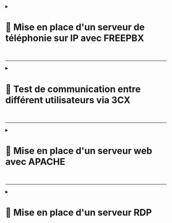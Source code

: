 <details>
<summary><h1>🎯 Mise en place d'un serveur de téléphonie sur IP avec FREEPBX<h1></summary>

## 📑 Installation de FREEPBX : 

```
cd /tmp
wget https://github.com/FreePBX/sng_freepbx_debian_install/raw/master/sng_freepbx_debian_install.sh  -O /tmp/sng_freepbx_debian_install.sh
bash /tmp/sng_freepbx_debian_install.sh
```

🚨 *Veuillez noter que le script peut prendre environ 30 minutes ou plus à compléter, en fonction des spécifications du système sous-jacent et de la vitesse Internet. Il est recommandé de l'exécuter en arrière-plan et de surveiller la progression dans le fichier journal*. 🚨

---

## 📑 Une fois l'installation finie se connecter directement via : ``http://freepbx.billu.com``

- **Première utilisation (création d'un compte admin avec mot de passe)**.
  
- **Puis choisir ``FreePBX Administration``**.

![FREEPBX1](https://github.com/user-attachments/assets/c16de851-8c49-46f0-b910-37a84c7c3002)

- **Se connecter avec le compte admin créer**.

![FREEPBX2](https://github.com/user-attachments/assets/47bfbdf1-b493-4d1e-bf60-7594b52ec17c)

- **Ajouter tout les utilisateurs de mon domaine via un ``fichier .csv`` (voir exemple ci-dessous)**.

![FREEPBX8](https://github.com/user-attachments/assets/be1b778d-039e-4ae7-a5b2-670041e36543)


- **Suivre les étapes** :

- **Aller dans ``Admin`` puis dans ``Bulk Handler``**.
  
![FREEPBX3](https://github.com/user-attachments/assets/9b109810-04f4-4565-861c-98e98154f795)

- **Cliquer sur ``Import`` puis sur ``Browse``**.

![FREEPBX4](https://github.com/user-attachments/assets/fd11e9f0-260c-4fbb-881b-fc0a5755cd6d)

- **Choisissez le ``fichier .csv`` puis sur ``Open``**.

![FREEPBX5](https://github.com/user-attachments/assets/4403516f-4dce-4a2f-9bd7-a3f03acffa3b)

- **Une fois les utilisateurs ajoutés, aller dans ``Connectivity`` puis dans ``Extensions``**.

![FREEPBX6](https://github.com/user-attachments/assets/aba5c62e-7954-4fad-9fd5-31f659247bcd)

- **On aperçoit bien tous les utilisateurs rentrer dans ``FreePBX`` avec une configuration conforme pour la communication entre différent utilisateurs**.

![FREEPBX7](https://github.com/user-attachments/assets/759c945a-573b-429d-aabf-cf50cbcc20ce)

</details>

---

<details>
<summary><h1>🎯 Test de communication entre différent utilisateurs via 3CX<h1></summary>

- **Installation du logiciel ``3CX`` sur tout les utilisateurs via une GPO**.

- **Renseigner le numéro de l'utilisateur que vous voulez contacter et lancer l'appel**.

- **L'utilisateur ``Lucas Duval`` arrive bien, à joindre l'utilisateur ``Valentin Bonnet`` et inversement** :

![3CX1](https://github.com/user-attachments/assets/4a44a830-5606-45e3-a888-484510864238)<br>

![3CX2](https://github.com/user-attachments/assets/e29ff2bc-da2c-471f-a250-226183aaed53)

</details>

---

<details>
<summary><h1>🎯 Mise en place d'un serveur web avec APACHE<h1></summary>
  
# 📑 Installation et Configuration :

## 📑 Étape 1 : Installation de Apache

- **Mettre à jour le système et installer Apache** :
   
   ```bash
   apt update && apt upgrade -y
   apt install apache2 -y
  ```
   
- **Vérifier le statut du service Apache** :

``systemctl status apache2``

---

## 📑 Étape 2 : Configuration de la Page d’Accueil

- **Modifier la page d’accueil par défaut** :

- **Édite le fichier ``/var/www/html/index.html``** (exemple ci-dessous) :

```html
<!DOCTYPE html>
<html lang="en">
<head>
    <meta charset="UTF-8">
    <meta name="viewport" content="width=device-width, initial-scale=1.0">
    <title>BILLU</title>
    <style>
        body {
            margin: 0;
            font-family: Arial, sans-serif;
            background: url('https://images6.alphacoders.com/120/1201406.jpg') no-repeat center center fixed;
            background-size: cover;
            display: flex;
            justify-content: center;
            align-items: center;
            height: 100vh;
            color: white;
            text-shadow: 2px 2px 5px rgba(0, 0, 0, 0.7);
        }
        .container {
            text-align: center;
            background: rgba(0, 0, 0, 0.6);
            padding: 40px 60px;
            border-radius: 15px;
            box-shadow: 0 8px 15px rgba(0, 0, 0, 0.5);
            animation: fadeIn 2s ease-in-out;
        }
        h1 {
            font-size: 4rem;
            margin-bottom: 20px;
        }
        p {
            font-size: 1.5rem;
            margin-top: 0;
        }
        .button {
            margin-top: 20px;
            padding: 15px 30px;
            font-size: 1.2rem;
            color: white;
            background-color: #28a745;
            border: none;
            border-radius: 8px;
            cursor: pointer;
            text-decoration: none;
            box-shadow: 0 4px 10px rgba(0, 0, 0, 0.3);
            transition: all 0.3s ease;
        }
        .button:hover {
            background-color: #218838;
            box-shadow: 0 6px 15px rgba(0, 0, 0, 0.4);
        }
        @keyframes fadeIn {
            from {
                opacity: 0;
                transform: scale(0.9);
            }
            to {
                opacity: 1;
                transform: scale(1);
            }
        }
    </style>
</head>
<body>
    <div class="container">
        <h1>Bienvenue chez BILLU !</h1>
        <p>L'avenir de la facturation</p>
        <a href="next.html" class="button">Enter</a>
    </div>
</body>
</html>
```
---

- **Ajouter un fichier ``next.html`` dans le dossier ``/var/www/html/``** (exemple ci-dessous) :

---

```html
<!DOCTYPE html>
<html lang="fr">
<head>
    <meta charset="UTF-8">
    <meta name="viewport" content="width=device-width, initial-scale=1.0">
    <title>Présentation de BILLU</title>
    <style>
        body {
            margin: 0;
            font-family: Arial, sans-serif;
            background: url('https://images8.alphacoders.com/120/1201407.jpg') no-repeat center center fixed;
            background-size: cover;
            color: white;
            display: flex;
            justify-content: center;
            align-items: center;
            height: 100vh;
            overflow: hidden;
            flex-direction: column;
        }

        .container {
            text-align: center;
            background: rgba(0, 0, 0, 0.7);
            padding: 30px;
            border-radius: 15px;
            animation: fadeIn 2s ease-in-out;
            box-shadow: 0 8px 20px rgba(0, 0, 0, 0.5);
        }

        h1 {
            font-size: 3rem;
            margin-bottom: 20px;
            text-shadow: 2px 2px 8px rgba(0, 0, 0, 0.5);
        }

        p {
            font-size: 1.2rem;
            line-height: 1.6;
            margin: 10px 0;
            text-shadow: 1px 1px 6px rgba(0, 0, 0, 0.4);
        }

        .highlight {
            color: #ffd700;
            font-weight: bold;
        }

        @keyframes fadeIn {
            from {
                opacity: 0;
                transform: translateY(30px);
            }
            to {
                opacity: 1;
                transform: translateY(0);
            }
        }

        .wave {
            position: absolute;
            bottom: 0;
            left: 0;
            width: 100%;
            height: 200px;
            background: url('https://svgshare.com/i/tHx.svg') repeat-x;
            animation: waveAnimation 10s linear infinite;
        }

        @keyframes waveAnimation {
            from {
                transform: translateX(0);
            }
            to {
                transform: translateX(-1600px);
            }
        }

        /* Style du bouton */
        .back-button {
            margin-top: 20px;
            padding: 15px 30px;
            font-size: 1.2rem;
            background-color: #ffd700;
            color: black;
            border: none;
            border-radius: 25px;
            cursor: pointer;
            transition: background-color 0.3s ease, transform 0.3s ease;
        }

        .back-button:hover {
            background-color: #ffa500;
            transform: scale(1.1);
        }

        .back-button:active {
            transform: scale(1);
        }
    </style>
</head>
<body>
    <div class="container">
        <h1>Bienvenue chez BILLU</h1>
        <p>BillU, filiale du groupe international <span class="highlight">RemindMe</span>,
            est spécialisée dans le développement de logiciels innovants, notamment de facturation.</p>
        <p>Avec <span class="highlight">167 collaborateurs</span> et un siège situé dans le 20e arrondissement de Paris,
            notre mission est de simplifier les processus financiers et d'augmenter l'efficacité opérationnelle de nos clients.</p>
        <p>Répartie en <span class="highlight">9 départements</span>, notre équipe talentueuse mêle expertise en finance et en développement
            logiciel pour fournir des solutions de pointe.</p>

        <!-- Bouton pour retourner à la page index.html -->
        <button class="back-button" onclick="window.location.href='index.html';">Retour à l'index</button>
    </div>
    <div class="wave"></div>
</body>
</html>
```
---

- **Redémarrer Apache** :

``systemctl restart apache2``

## **Le serveur web est maintenant fonctionnel, sécurisé et accessible depuis l’extérieur grâce à un reverse proxy**. 🎉

![WEB1](https://github.com/user-attachments/assets/ad358a8b-7293-42da-afeb-3af5321688d7)<br>

![WEB2](https://github.com/user-attachments/assets/8b8961d5-1380-4638-a6cc-0e1d25783564)

</details>

---

<details>
<summary><h1>🎯 Mise en place d'un serveur RDP<h1></summary>  
  
**Activation de la connexion à distance**  
![Capture d'écran 2025-01-30 150308](https://github.com/user-attachments/assets/3a4f7f2b-039f-478d-9376-db26d1638896)  
![Capture d'écran 2025-01-30 150334](https://github.com/user-attachments/assets/8f2dd4e6-d2cd-4934-9e67-1183d3e6d01d)  
![Capture d'écran 2025-01-30 150356](https://github.com/user-attachments/assets/0410647c-16ad-4d2f-bdaa-462ff7ed1110)  
![Capture d'écran 2025-01-30 150635](https://github.com/user-attachments/assets/1c7a660b-5d3a-4a92-9a03-01ccaef6966e)  
![Capture d'écran 2025-01-30 150718](https://github.com/user-attachments/assets/87eec76f-669b-4ca2-99d0-f8cb716d40e2)  

  
</h1>
</details>  

